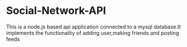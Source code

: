 # Social-Network-API
This is a node.js based api application connected to a mysql database.It implements the functionality of adding user,making friends and posting feeds
